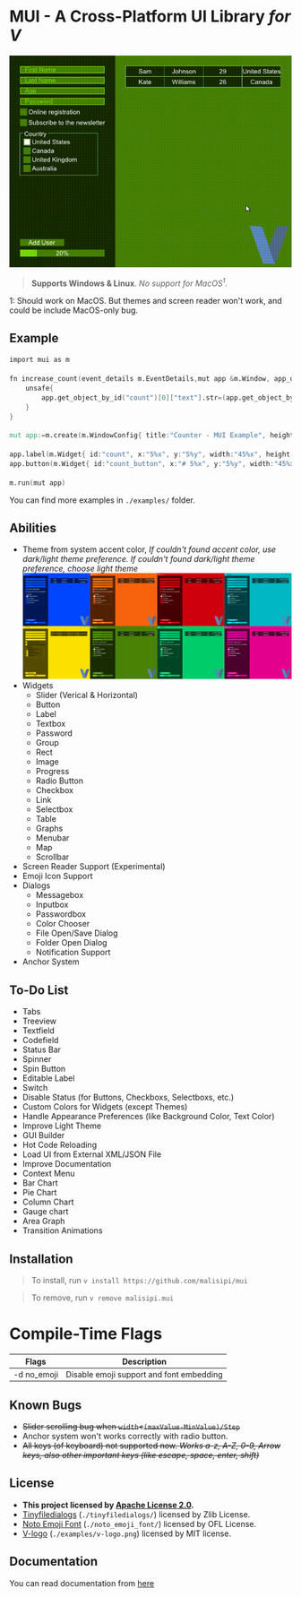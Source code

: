 # MUI - A Cross-Platform UI Library _for V_

![MUI Demo](./pictures/MUI_Demo.gif "MUI Demo")

> **Supports Windows & Linux**. *No support for MacOS<sup>1</sup>.*

1: Should work on MacOS. But themes and screen reader won't work, and could be include MacOS-only bug.

## Example

```v
import mui as m

fn increase_count(event_details m.EventDetails,mut app &m.Window, app_data voidptr){
	unsafe{
		app.get_object_by_id("count")[0]["text"].str=(app.get_object_by_id("count")[0]["text"].str.int()+1).str()
	}
}

mut app:=m.create(m.WindowConfig{ title:"Counter - MUI Example", height:100, width:400 })

app.label(m.Widget{ id:"count", x:"5%x", y:"5%y", width:"45%x", height:"90%y" text:"0" })
app.button(m.Widget{ id:"count_button", x:"# 5%x", y:"5%y", width:"45%x", height:"90%y", text:"Count", onclick:increase_count })

m.run(mut app)
```

You can find more examples in `./examples/` folder.

## Abilities

* Theme from system accent color, _If couldn't found accent color, use dark/light theme preference. If couldn't found dark/light theme preference, choose light theme_
![Themes](./pictures/Themes.png "Themes")
* Widgets
    * Slider (Verical & Horizontal)
    * Button
    * Label
    * Textbox
    * Password
    * Group
    * Rect
    * Image
    * Progress
    * Radio Button
    * Checkbox
    * Link
    * Selectbox
    * Table
    * Graphs
    * Menubar
    * Map
    * Scrollbar
* Screen Reader Support (Experimental)
* Emoji Icon Support
* Dialogs
    * Messagebox
    * Inputbox
    * Passwordbox
    * Color Chooser
    * File Open/Save Dialog
    * Folder Open Dialog
    * Notification Support
* Anchor System

## To-Do List

* Tabs
* Treeview
* Textfield
* Codefield
* Status Bar
* Spinner
* Spin Button
* Editable Label
* Switch
* Disable Status (for Buttons, Checkboxs, Selectboxs, etc.)
* Custom Colors for Widgets (except Themes)
* Handle Appearance Preferences (like Background Color, Text Color)
* Improve Light Theme
* GUI Builder
* Hot Code Reloading
* Load UI from External XML/JSON File
* Improve Documentation
* Context Menu
* Bar Chart
* Pie Chart
* Column Chart
* Gauge chart
* Area Graph
* Transition Animations

## Installation

> To install, run `v install https://github.com/malisipi/mui`

> To remove, run `v remove malisipi.mui`

# Compile-Time Flags

| Flags       | Description                              |
|-------------|------------------------------------------|
| -d no_emoji | Disable emoji support and font embedding |

## Known Bugs

* ~~Slider scrolling bug when `width`<`(maxValue-MinValue)/Step`~~
* Anchor system won't works correctly with radio button.
* ~~All keys (of keyboard) not supported now. _Works a-z, A-Z, 0-9, Arrow keys, also other important keys (like escape, space, enter, shift)_~~

## License

* **This project licensed by [Apache License 2.0](./LICENSE).**
* [Tinyfiledialogs](https://sourceforge.net/projects/tinyfiledialogs/) (`./tinyfiledialogs/`) licensed by Zlib License.
* [Noto Emoji Font](https://fonts.google.com/noto/specimen/Noto+Emoji) (`./noto_emoji_font/`) licensed by OFL License.
* [V-logo](https://github.com/vlang/v-logo) (`./examples/v-logo.png`) licensed by MIT license.

## Documentation

You can read documentation from [here](./docs.md)
